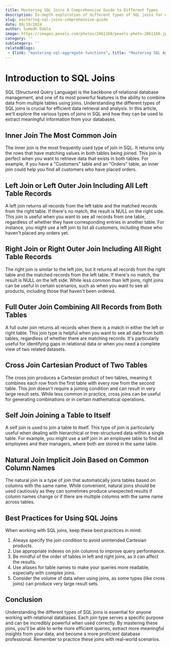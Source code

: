 ```yaml
---
title: Mastering SQL Joins A Comprehensive Guide to Different Types
description: In-depth exploration of different types of SQL joins for efficient data retrieval.
slug: mastering-sql-joins-comprehensive-guide
date: 09/19/2024
author: Sumedh Dable
image: https://images.pexels.com/photos/2061168/pexels-photo-2061168.jpeg?auto=compress&cs=tinysrgb&w=600
category: ''
subCategory: ''
relatedBlogs:
 - {link: "mastering-sql-aggregate-functions", title: "Mastering SQL Aggregate Functions Unleashing the Power of Data Analysis"}
---
```


# Introduction to SQL Joins

SQL (Structured Query Language) is the backbone of relational database management, and one of its most powerful features is the ability to combine data from multiple tables using joins. Understanding the different types of SQL joins is crucial for efficient data retrieval and analysis. In this article, we'll explore the various types of joins in SQL and how they can be used to extract meaningful information from your databases.

## Inner Join The Most Common Join

The inner join is the most frequently used type of join in SQL. It returns only the rows that have matching values in both tables being joined. This join is perfect when you want to retrieve data that exists in both tables. For example, if you have a "Customers" table and an "Orders" table, an inner join could help you find all customers who have placed orders.

## Left Join or Left Outer Join Including All Left Table Records

A left join returns all records from the left table and the matched records from the right table. If there's no match, the result is NULL on the right side. This join is useful when you want to see all records from one table, regardless of whether they have corresponding entries in another table. For instance, you might use a left join to list all customers, including those who haven't placed any orders yet.

## Right Join or Right Outer Join Including All Right Table Records

The right join is similar to the left join, but it returns all records from the right table and the matched records from the left table. If there's no match, the result is NULL on the left side. While less common than left joins, right joins can be useful in certain scenarios, such as when you want to see all products, including those that haven't been ordered.

## Full Outer Join Combining All Records from Both Tables

A full outer join returns all records when there is a match in either the left or right table. This join type is helpful when you want to see all data from both tables, regardless of whether there are matching records. It's particularly useful for identifying gaps in relational data or when you need a complete view of two related datasets.

## Cross Join Cartesian Product of Two Tables

The cross join produces a Cartesian product of two tables, meaning it combines each row from the first table with every row from the second table. This join doesn't require a joining condition and can result in very large result sets. While less common in practice, cross joins can be useful for generating combinations or in certain mathematical operations.

## Self Join Joining a Table to Itself

A self join is used to join a table to itself. This type of join is particularly useful when dealing with hierarchical or tree-structured data within a single table. For example, you might use a self join in an employee table to find all employees and their managers, where both are stored in the same table.

## Natural Join Implicit Join Based on Common Column Names

The natural join is a type of join that automatically joins tables based on columns with the same name. While convenient, natural joins should be used cautiously as they can sometimes produce unexpected results if column names change or if there are multiple columns with the same name across tables.

## Best Practices for Using SQL Joins

When working with SQL joins, keep these best practices in mind:

1. Always specify the join condition to avoid unintended Cartesian products.
2. Use appropriate indexes on join columns to improve query performance.
3. Be mindful of the order of tables in left and right joins, as it can affect the results.
4. Use aliases for table names to make your queries more readable, especially with complex joins.
5. Consider the volume of data when using joins, as some types (like cross joins) can produce very large result sets.

## Conclusion

Understanding the different types of SQL joins is essential for anyone working with relational databases. Each join type serves a specific purpose and can be incredibly powerful when used correctly. By mastering these joins, you'll be able to write more efficient queries, extract more meaningful insights from your data, and become a more proficient database professional. Remember to practice these joins with real-world scenarios.
